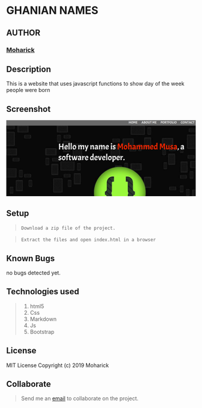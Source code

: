 # GHANIAN NAMES

## AUTHOR
### [Moharick](https://github.com/moharick)
## Description
  This is a website that uses javascript functions to show day of the week people were born
## Screenshot
<img src="https://github.com/moharick/project-1/blob/master/file.png" width="1000">

## Setup

> ``Download a zip file of the project.``

> ``Extract the files and open index.html in a browser``

## Known Bugs
  no bugs detected yet.

## Technologies used
  > 1. html5
  > 2. Css
  > 3. Markdown
  > 4. Js
  > 5. Bootstrap

## License
  MIT License
Copyright (c) 2019 Moharick

## Collaborate
  > Send me an [email](moharick@gmail.com) to collaborate on the project.
